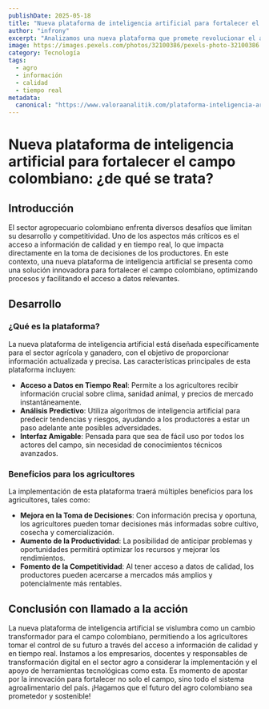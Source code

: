 ```yaml
---
publishDate: 2025-05-18
title: "Nueva plataforma de inteligencia artificial para fortalecer el campo colombiano: ¿de qué se trata?"
author: "infrony"
excerpt: "Analizamos una nueva plataforma que promete revolucionar el acceso a información en el agro colombiano, mejorando la calidad y la timeliness."
image: https://images.pexels.com/photos/32100386/pexels-photo-32100386.jpeg
category: Tecnología
tags:
  - agro
  - información
  - calidad
  - tiempo real
metadata:
  canonical: "https://www.valoraanalitik.com/plataforma-inteligencia-artificial-agro/"
---
```


# Nueva plataforma de inteligencia artificial para fortalecer el campo colombiano: ¿de qué se trata?

## Introducción

El sector agropecuario colombiano enfrenta diversos desafíos que limitan su desarrollo y competitividad. Uno de los aspectos más críticos es el acceso a información de calidad y en tiempo real, lo que impacta directamente en la toma de decisiones de los productores. En este contexto, una nueva plataforma de inteligencia artificial se presenta como una solución innovadora para fortalecer el campo colombiano, optimizando procesos y facilitando el acceso a datos relevantes.

## Desarrollo

### ¿Qué es la plataforma?

La nueva plataforma de inteligencia artificial está diseñada específicamente para el sector agrícola y ganadero, con el objetivo de proporcionar información actualizada y precisa. Las características principales de esta plataforma incluyen:

- **Acceso a Datos en Tiempo Real**: Permite a los agricultores recibir información crucial sobre clima, sanidad animal, y precios de mercado instantáneamente.
- **Análisis Predictivo**: Utiliza algoritmos de inteligencia artificial para predecir tendencias y riesgos, ayudando a los productores a estar un paso adelante ante posibles adversidades.
- **Interfaz Amigable**: Pensada para que sea de fácil uso por todos los actores del campo, sin necesidad de conocimientos técnicos avanzados.

### Beneficios para los agricultores

La implementación de esta plataforma traerá múltiples beneficios para los agricultores, tales como:

- **Mejora en la Toma de Decisiones**: Con información precisa y oportuna, los agricultores pueden tomar decisiones más informadas sobre cultivo, cosecha y comercialización.
- **Aumento de la Productividad**: La posibilidad de anticipar problemas y oportunidades permitirá optimizar los recursos y mejorar los rendimientos.
- **Fomento de la Competitividad**: Al tener acceso a datos de calidad, los productores pueden acercarse a mercados más amplios y potencialmente más rentables.

## Conclusión con llamado a la acción

La nueva plataforma de inteligencia artificial se vislumbra como un cambio transformador para el campo colombiano, permitiendo a los agricultores tomar el control de su futuro a través del acceso a información de calidad y en tiempo real. Instamos a los empresarios, docentes y responsables de transformación digital en el sector agro a considerar la implementación y el apoyo de herramientas tecnológicas como esta. Es momento de apostar por la innovación para fortalecer no solo el campo, sino todo el sistema agroalimentario del país. ¡Hagamos que el futuro del agro colombiano sea prometedor y sostenible!